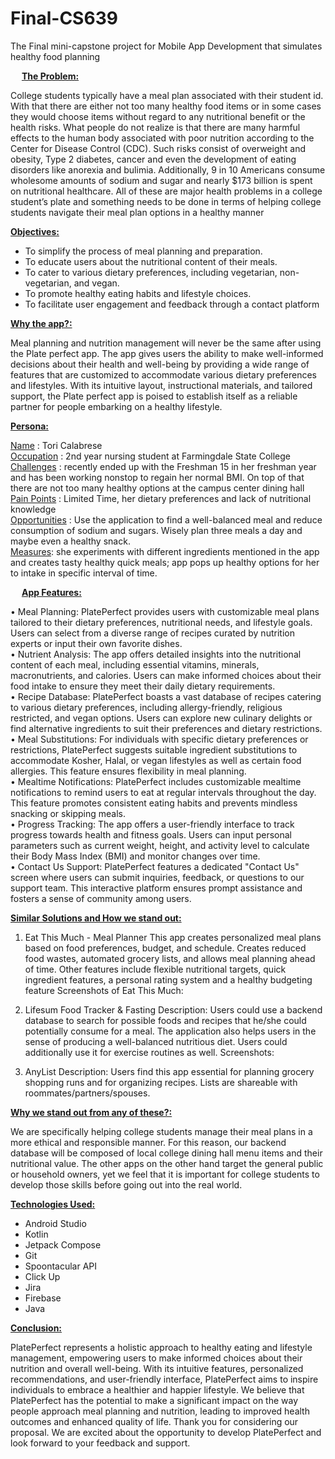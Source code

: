 # Final-CS639
The Final mini-capstone project for Mobile App Development that simulates healthy food planning


 
<b><ins>The Problem:</ins></b>

College students typically have a meal plan associated with their student id. With that there are either not too many healthy food items or in some cases they would choose items without regard to any nutritional benefit or the health risks. What people do not realize is that there are many harmful effects to the human body associated with poor nutrition according to the Center for Disease Control (CDC). Such risks consist of overweight and obesity, Type 2 diabetes, cancer and even the development of eating disorders like anorexia and bulimia. Additionally, 9 in 10 Americans consume wholesome amounts of sodium and sugar and nearly $173 billion is spent on nutritional healthcare. All of these are major health problems in a college student’s plate and something needs to be done in terms of helping college students navigate their meal plan options in a healthy manner
 
<b><ins>Objectives:</ins></b>

* To simplify the process of meal planning and preparation.
* To educate users about the nutritional content of their meals.
* To cater to various dietary preferences, including vegetarian, non-vegetarian, and vegan.
* To promote healthy eating habits and lifestyle choices.
* To facilitate user engagement and feedback through a contact platform

<b><ins>Why the app?:</ins></b>

Meal planning and nutrition management will never be the same after using the Plate perfect app. The app gives users the ability to make well-informed decisions about their health and well-being by providing a wide range of features that are customized to accommodate various dietary preferences and lifestyles. With its intuitive layout, instructional materials, and tailored support, the Plate perfect app is poised to establish itself as a reliable partner for people embarking on a healthy lifestyle.


<b><ins>Persona:</ins></b>

<ins>Name</ins> : Tori Calabrese </br>
<ins>Occupation</ins> : 2nd year nursing student at Farmingdale State College <br/>
<ins>Challenges</ins> : recently ended up with the Freshman 15 in her freshman year and has been working nonstop to regain her normal BMI. On top of that there are not too many healthy options at the campus center dining hall </br>
<ins>Pain Points</ins> : Limited Time, her dietary preferences and lack of nutritional knowledge <br/>
<ins>Opportunities</ins> : Use the application to find a well-balanced meal and reduce consumption of sodium and sugars. Wisely plan three meals a day and maybe even a healthy snack. </br>
<ins>Measures</ins>: she experiments with different ingredients mentioned in the app and creates tasty healthy quick meals; app pops up healthy options for her to intake in specific interval of time.

 
<b><ins>App Features:</ins></b>

•	Meal Planning: PlatePerfect provides users with customizable meal plans tailored to their dietary preferences, nutritional needs, and lifestyle goals. Users can select from a diverse range of recipes curated by nutrition experts or input their own favorite dishes. 
<br/>
•	Nutrient Analysis: The app offers detailed insights into the nutritional content of each meal, including essential vitamins, minerals, macronutrients, and calories. Users can make informed choices about their food intake to ensure they meet their daily dietary requirements. <br/>
•	Recipe Database: PlatePerfect boasts a vast database of recipes catering to various dietary preferences, including allergy-friendly, religious restricted, and vegan options. Users can explore new culinary delights or find alternative ingredients to suit their preferences and dietary restrictions. <br/>
•	Meal Substitutions: For individuals with specific dietary preferences or restrictions, PlatePerfect suggests suitable ingredient substitutions to accommodate Kosher, Halal, or vegan lifestyles as well as certain food allergies. This feature ensures flexibility in meal planning. <br/>
•	Mealtime Notifications: PlatePerfect includes customizable mealtime notifications to remind users to eat at regular intervals throughout the day. This feature promotes consistent eating habits and prevents mindless snacking or skipping meals. <br/>
•	Progress Tracking: The app offers a user-friendly interface to track progress towards health and fitness goals. Users can input personal parameters such as current weight, height, and activity level to calculate their Body Mass Index (BMI) and monitor changes over time. <br/>
•	Contact Us Support: PlatePerfect features a dedicated "Contact Us" screen where users can submit inquiries, feedback, or questions to our support team. This interactive platform ensures prompt assistance and fosters a sense of community among users. <br/>

 
<b><ins>Similar Solutions and How we stand out:</ins></b>

1.	Eat This Much - Meal Planner
This app creates personalized meal plans based on food preferences, budget, and schedule. Creates reduced food wastes, automated grocery lists, and allows meal planning ahead of time. Other features include flexible nutritional targets, quick ingredient features, a personal rating system and a healthy budgeting feature
Screenshots of Eat This Much:
 
2.	Lifesum Food Tracker & Fasting
Description: Users could use a backend database to search for possible foods and recipes that he/she could potentially consume for a meal. The application also helps users in the sense of producing a well-balanced nutritious diet. Users could additionally use it for exercise routines as well.
Screenshots: 

3.	AnyList
Description: Users find this app essential for planning grocery shopping runs and for organizing recipes. Lists are shareable with roommates/partners/spouses. 


<b><ins>Why we stand out from any of these?:</ins></b>

We are specifically helping college students manage their meal plans in a more ethical and responsible manner. For this reason, our backend database will be composed of local college dining hall menu items and their nutritional value. The other apps on the other hand target the general public or household owners, yet we feel that it is important for college students to develop those skills before going out into the real world.

<b><ins>Technologies Used:</ins></b>

* Android Studio
* Kotlin
* Jetpack Compose
* Git
* Spoontacular API
* Click Up
* Jira
* Firebase
* Java


<b><ins>Conclusion: </ins></b><br/>

PlatePerfect represents a holistic approach to healthy eating and lifestyle management, empowering users to make informed choices about their nutrition and overall well-being. With its intuitive features, personalized recommendations, and user-friendly interface, PlatePerfect aims to inspire individuals to embrace a healthier and happier lifestyle. We believe that PlatePerfect has the potential to make a significant impact on the way people approach meal planning and nutrition, leading to improved health outcomes and enhanced quality of life.
Thank you for considering our proposal. We are excited about the opportunity to develop PlatePerfect and look forward to your feedback and support.

